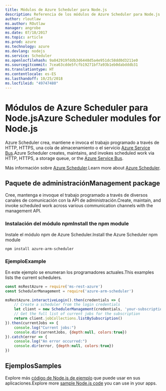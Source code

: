 ```yaml
---
title: Módulos de Azure Scheduler para Node.js
description: Referencia de los módulos de Azure Scheduler para Node.js
author: rloutlaw
ms.author: ROutlaw
manager: angrobe
ms.date: 07/18/2017
ms.topic: article
ms.prod: azure
ms.technology: azure
ms.devlang: nodejs
ms.service: Scheduler
ms.openlocfilehash: 9a842919fddb3d6448d5a4e951dc58dd0d3211e0
ms.sourcegitcommit: 7cea63cdde5fcfb19271bf7a93b1eb0dabdddb31
ms.translationtype: HT
ms.contentlocale: es-ES
ms.lasthandoff: 10/25/2018
ms.locfileid: "49747480"
---
```

# <a name="azure-scheduler-modules-for-nodejs"></a><span data-ttu-id="3ab7b-103">Módulos de Azure Scheduler para Node.js</span><span class="sxs-lookup"><span data-stu-id="3ab7b-103">Azure Scheduler modules for Node.js</span></span>

<span data-ttu-id="3ab7b-104">Azure Scheduler crea, mantiene e invoca el trabajo programado a través de HTTP, HTTPS, una cola de almacenamiento o el servicio [Azure Service Bus](/azure/service-bus-messaging/service-bus-messaging-overview).</span><span class="sxs-lookup"><span data-stu-id="3ab7b-104">Azure Scheduler creates, maintains, and invokes scheduled work via HTTP, HTTPS, a storage queue, or the [Azure Service Bus](/azure/service-bus-messaging/service-bus-messaging-overview).</span></span>

<span data-ttu-id="3ab7b-105">Más información sobre [Azure Scheduler](/azure/scheduler/scheduler-intro).</span><span class="sxs-lookup"><span data-stu-id="3ab7b-105">Learn more about [Azure Scheduler](/azure/scheduler/scheduler-intro).</span></span>

## <a name="management-package"></a><span data-ttu-id="3ab7b-106">Paquete de administración</span><span class="sxs-lookup"><span data-stu-id="3ab7b-106">Management package</span></span>

<span data-ttu-id="3ab7b-107">Cree, mantenga e invoque el trabajo programado a través de diversos canales de comunicación con la API de administración.</span><span class="sxs-lookup"><span data-stu-id="3ab7b-107">Create, maintain, and invoke scheduled work across various communication channels with the management API.</span></span>

### <a name="install-the-npm-module"></a><span data-ttu-id="3ab7b-108">Instalación del módulo npm</span><span class="sxs-lookup"><span data-stu-id="3ab7b-108">Install the npm module</span></span>

<span data-ttu-id="3ab7b-109">Instale el módulo npm de Azure Scheduler.</span><span class="sxs-lookup"><span data-stu-id="3ab7b-109">Install the Azure Scheduler npm module</span></span>

```bash
npm install azure-arm-scheduler
```

### <a name="example"></a><span data-ttu-id="3ab7b-110">Ejemplo</span><span class="sxs-lookup"><span data-stu-id="3ab7b-110">Example</span></span>

<span data-ttu-id="3ab7b-111">En este ejemplo se enumeran los programadores actuales.</span><span class="sxs-lookup"><span data-stu-id="3ab7b-111">This examples lists the current schedulers.</span></span>

```javascript
const msRestAzure = require('ms-rest-azure')
const SchedulerManagement = require('azure-arm-scheduler')

msRestAzure.interactiveLogin().then(credentials => {
    // Create a scheduler from the login credentials
    let client = new SchedulerManagement(credentials, 'your-subscription-id')
    // Get the full list of current jobs for the subscription
    return client.jobCollections.listBySubscription()
}).then(currentJobs => {
    console.log("Current jobs:")
    console.dir(currentJobs, {depth:null, colors:true})
}).catch(error => {
    console.log("An error occurred:")
    console.dir(error, {depth:null, colors:true})
})
```

## <a name="samples"></a><span data-ttu-id="3ab7b-112">Ejemplos</span><span class="sxs-lookup"><span data-stu-id="3ab7b-112">Samples</span></span>

<span data-ttu-id="3ab7b-113">Explore más [código de Node.js de ejemplo](https://azure.microsoft.com/resources/samples/?platform=nodejs) que puede usar en sus aplicaciones.</span><span class="sxs-lookup"><span data-stu-id="3ab7b-113">Explore more [sample Node.js code](https://azure.microsoft.com/resources/samples/?platform=nodejs) you can use in your apps.</span></span>
